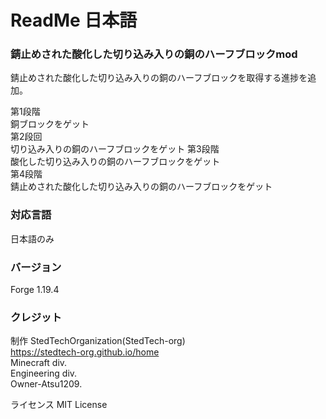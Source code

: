 # ReadMe 日本語  
### 錆止めされた酸化した切り込み入りの銅のハーフブロックmod  
錆止めされた酸化した切り込み入りの銅のハーフブロックを取得する進捗を追加。  

第1段階  
銅ブロックをゲット  
第2段回  
切り込み入りの銅のハーフブロックをゲット
第3段階  
酸化した切り込み入りの銅のハーフブロックをゲット  
第4段階  
錆止めされた酸化した切り込み入りの銅のハーフブロックをゲット  

### 対応言語  
日本語のみ  

### バージョン  
Forge 1.19.4  

### クレジット
制作 StedTechOrganization(StedTech-org)  
    https://stedtech-org.github.io/home  
    Minecraft div.  
    Engineering div.  
    Owner-Atsu1209.  

ライセンス MIT License  
